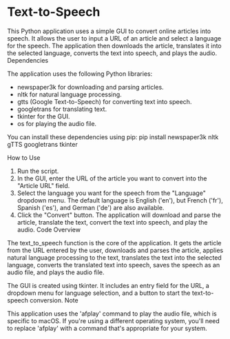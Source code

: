 # Text-to-Speech
This Python application uses a simple GUI to convert online articles into speech. It allows the user to input a URL of an article and select a language for the speech. The application then downloads the article, translates it into the selected language, converts the text into speech, and plays the audio.
Dependencies

The application uses the following Python libraries:

- newspaper3k for downloading and parsing articles.
- nltk for natural language processing.
- gtts (Google Text-to-Speech) for converting text into speech.
- googletrans for translating text.
- tkinter for the GUI.
- os for playing the audio file.

You can install these dependencies using pip:
  pip install newspaper3k nltk gTTS googletrans tkinter

How to Use

1. Run the script.
2. In the GUI, enter the URL of the article you want to convert into the "Article URL" field.
3. Select the language you want for the speech from the "Language" dropdown menu. The default language is English ('en'), but French ('fr'), Spanish ('es'), and German ('de') are also available.
4. Click the "Convert" button. The application will download and parse the article, translate the text, convert the text into speech, and play the audio.
Code Overview

The text_to_speech function is the core of the application. It gets the article from the URL entered by the user, downloads and parses the article, applies natural language processing to the text, translates the text into the selected language, converts the translated text into speech, saves the speech as an audio file, and plays the audio file.

The GUI is created using tkinter. It includes an entry field for the URL, a dropdown menu for language selection, and a button to start the text-to-speech conversion.
Note

This application uses the 'afplay' command to play the audio file, which is specific to macOS. If you're using a different operating system, you'll need to replace 'afplay' with a command that's appropriate for your system.
